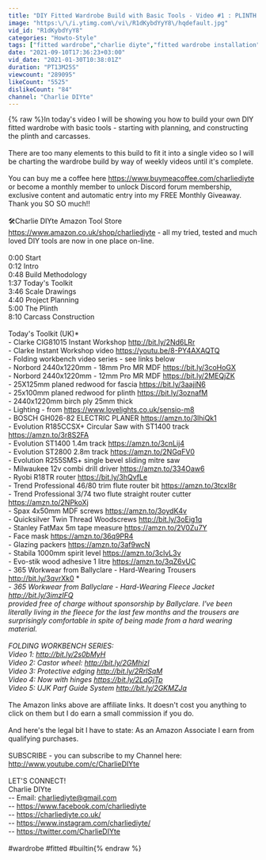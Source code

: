 ```yaml
---
title: "DIY Fitted Wardrobe Build with Basic Tools - Video #1 : PLINTH & CARCASSES"
image: "https:\/\/i.ytimg.com\/vi\/R1dKybdYyY8\/hqdefault.jpg"
vid_id: "R1dKybdYyY8"
categories: "Howto-Style"
tags: ["fitted wardrobe","charlie diyte","fitted wardrobe installation"]
date: "2021-09-10T17:36:23+03:00"
vid_date: "2021-01-30T10:38:01Z"
duration: "PT13M25S"
viewcount: "289095"
likeCount: "5525"
dislikeCount: "84"
channel: "Charlie DIYte"
---
```

{% raw %}In today's video I will be showing you how to build your own DIY fitted wardrobe with basic tools - starting with planning, and constructing the plinth and carcasses. <br /><br />There are too many elements to this build to fit it into a single video so I will be charting the wardrobe build by way of weekly videos until it's complete. <br /><br />You can buy me a coffee here <a rel="nofollow" target="blank" href="https://www.buymeacoffee.com/charliediyte">https://www.buymeacoffee.com/charliediyte</a> or become a monthly member to unlock Discord forum membership, exclusive content and automatic entry into my FREE Monthly Giveaway. Thank you SO SO much!! <br /><br />🛠Charlie DIYte Amazon Tool Store <a rel="nofollow" target="blank" href="https://www.amazon.co.uk/shop/charliediyte">https://www.amazon.co.uk/shop/charliediyte</a> - all my tried, tested and much loved DIY tools are now in one place on-line.<br /><br />0:00 Start<br />0:12 Intro<br />0:48 Build Methodology<br />1:37 Today's Toolkit<br />3:46 Scale Drawings<br />4:40 Project Planning<br />5:00 The Plinth<br />8:10 Carcass Construction<br /><br />Today's Toolkit (UK)*<br />- Clarke CIG81015 Instant Workshop <a rel="nofollow" target="blank" href="http://bit.ly/2Nd6LRr">http://bit.ly/2Nd6LRr</a> <br />- Clarke Instant Workshop video <a rel="nofollow" target="blank" href="https://youtu.be/8-PY4AXAQTQ">https://youtu.be/8-PY4AXAQTQ</a><br />- Folding workbench video series - see links below<br />- Norbord 2440x1220mm - 18mm Pro MR MDF <a rel="nofollow" target="blank" href="https://bit.ly/3coHoGX">https://bit.ly/3coHoGX</a><br />- Norbord 2440x1220mm - 12mm Pro MR MDF <a rel="nofollow" target="blank" href="https://bit.ly/2MEQjZK">https://bit.ly/2MEQjZK</a><br />- 25X125mm planed redwood for fascia <a rel="nofollow" target="blank" href="https://bit.ly/3aajiN6">https://bit.ly/3aajiN6</a><br />- 25x100mm planed redwood for plinth <a rel="nofollow" target="blank" href="https://bit.ly/3oznafM">https://bit.ly/3oznafM</a><br />- 2440x1220mm birch ply 25mm thick  <br />- Lighting - from <a rel="nofollow" target="blank" href="https://www.lovelights.co.uk/sensio-m8">https://www.lovelights.co.uk/sensio-m8</a><br />- BOSCH GH026-82 ELECTRIC PLANER <a rel="nofollow" target="blank" href="https://amzn.to/3lhiQk1">https://amzn.to/3lhiQk1</a> <br />- Evolution R185CCSX+ Circular Saw with ST1400 track <a rel="nofollow" target="blank" href="https://amzn.to/3r8S2FA">https://amzn.to/3r8S2FA</a><br />- Evolution ST1400 1.4m track <a rel="nofollow" target="blank" href="https://amzn.to/3cnLij4">https://amzn.to/3cnLij4</a><br />- Evolution ST2800 2.8m track <a rel="nofollow" target="blank" href="https://amzn.to/2NGqFV0">https://amzn.to/2NGqFV0</a><br />- Evolution R255SMS+ single bevel sliding mitre saw<br />- Milwaukee 12v combi drill driver <a rel="nofollow" target="blank" href="https://amzn.to/334Oaw6">https://amzn.to/334Oaw6</a><br />- Ryobi R18TR router <a rel="nofollow" target="blank" href="https://bit.ly/3hQvfLe">https://bit.ly/3hQvfLe</a><br />- Trend Professional 46/80 trim flute router bit <a rel="nofollow" target="blank" href="https://amzn.to/3tcxI8r">https://amzn.to/3tcxI8r</a><br />- Trend Professional 3/74 two flute straight router cutter <a rel="nofollow" target="blank" href="https://amzn.to/2NPkoXj">https://amzn.to/2NPkoXj</a><br />- Spax 4x50mm MDF screws <a rel="nofollow" target="blank" href="https://amzn.to/3oydK4v">https://amzn.to/3oydK4v</a><br />- Quicksilver Twin Thread Woodscrews <a rel="nofollow" target="blank" href="http://bit.ly/3oEig1q">http://bit.ly/3oEig1q</a><br />- Stanley FatMax 5m tape measure  <a rel="nofollow" target="blank" href="https://amzn.to/2V0Zu7Y">https://amzn.to/2V0Zu7Y</a><br />- Face mask <a rel="nofollow" target="blank" href="https://amzn.to/36q9PR4">https://amzn.to/36q9PR4</a><br />- Glazing packers <a rel="nofollow" target="blank" href="https://amzn.to/3af9wcN">https://amzn.to/3af9wcN</a><br />- Stabila 1000mm spirit level <a rel="nofollow" target="blank" href="https://amzn.to/3clvL3v">https://amzn.to/3clvL3v</a><br />- Evo-stik wood adhesive 1 litre <a rel="nofollow" target="blank" href="https://amzn.to/3qZ6vUC">https://amzn.to/3qZ6vUC</a><br />- 365 Workwear from Ballyclare - Hard-Wearing Trousers <a rel="nofollow" target="blank" href="http://bit.ly/3qvrXk0">http://bit.ly/3qvrXk0</a> **<br />- 365 Workwear from Ballyclare - Hard-Wearing Fleece Jacket <a rel="nofollow" target="blank" href="http://bit.ly/3imzIFQ">http://bit.ly/3imzIFQ</a> **<br />**  provided free of charge without sponsorship by Ballyclare. I've been literally living in the fleece for the last few months and the trousers are surprisingly comfortable in spite of being made from a hard wearing material.<br /><br />FOLDING WORKBENCH SERIES:<br />Video 1: <a rel="nofollow" target="blank" href="http://bit.ly/2s0bMyH">http://bit.ly/2s0bMyH</a><br />Video 2: Castor wheel: <a rel="nofollow" target="blank" href="http://bit.ly/2GMhizl">http://bit.ly/2GMhizl</a><br />Video 3: Protective edging <a rel="nofollow" target="blank" href="http://bit.ly/2RrlSqM">http://bit.ly/2RrlSqM</a><br />Video 4: Now with hinges <a rel="nofollow" target="blank" href="https://bit.ly/2LqGjTp">https://bit.ly/2LqGjTp</a><br />Video 5: UJK Parf Guide System <a rel="nofollow" target="blank" href="http://bit.ly/2GKMZJa">http://bit.ly/2GKMZJa</a><br /><br />* The Amazon links above are affiliate links. It doesn't cost you anything to click on them but I do earn a small commission if you do.<br /><br />And here's the legal bit I have to state: As an Amazon Associate I earn from qualifying purchases.<br /><br />SUBSCRIBE - you can subscribe to my Channel here:<br /><a rel="nofollow" target="blank" href="http://www.youtube.com/c/CharlieDIYte">http://www.youtube.com/c/CharlieDIYte</a><br /><br />LET'S CONNECT!<br />Charlie DIYte<br />-- Email: charliediyte@gmail.com<br />-- <a rel="nofollow" target="blank" href="https://www.facebook.com/charliediyte">https://www.facebook.com/charliediyte</a><br />-- <a rel="nofollow" target="blank" href="https://charliediyte.co.uk/">https://charliediyte.co.uk/</a><br />-- <a rel="nofollow" target="blank" href="https://www.instagram.com/charliediyte/">https://www.instagram.com/charliediyte/</a><br />-- <a rel="nofollow" target="blank" href="https://twitter.com/CharlieDIYte">https://twitter.com/CharlieDIYte</a><br /><br />#wardrobe #fitted #builtin{% endraw %}
